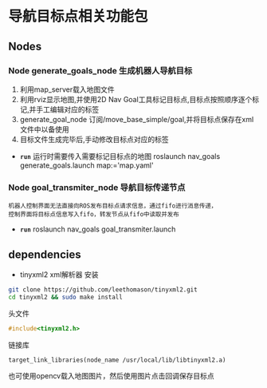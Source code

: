 # 导航目标点相关功能包

## Nodes

### Node generate_goals_node  生成机器人导航目标

1. 利用map_server载入地图文件
2. 利用rviz显示地图,并使用2D Nav Goal工具标记目标点,目标点按照顺序逐个标记,并手工编辑对应的标签
3. generate_goal_node 订阅/move_base_simple/goal,并将目标点保存在xml文件中以备使用
4. 目标文件生成完毕后,手动修改目标点对应的标签

* **`run`**  运行时需要传入需要标记目标点的地图
	roslaunch nav_goals generate_goals.launch map:='map.yaml' 

### Node goal_transmiter_node 导航目标传递节点
	机器人控制界面无法直接向ROS发布目标点请求信息，通过fifo进行消息传递，
	控制界面将目标点信息写入fifo，转发节点从fifo中读取并发布
* **`run`**
	roslaunch nav_goals goal_transmiter.launch
	

## dependencies
- tinyxml2 xml解析器
安装
```bash
git clone https://github.com/leethomason/tinyxml2.git
cd tinyxml2 && sudo make install
```
头文件
```c++
#include<tinyxml2.h>
```
链接库
```
target_link_libraries(node_name /usr/local/lib/libtinyxml2.a)
```


也可使用opencv载入地图图片，然后使用图片点击回调保存目标点
